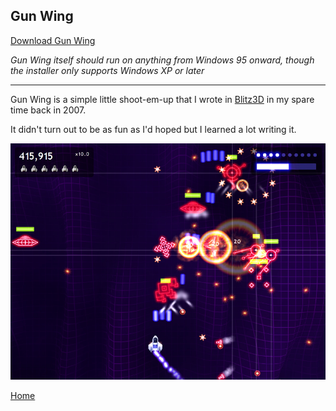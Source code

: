 ## Gun Wing

[Download Gun Wing](https://github.com/Arjailer/arjailer.github.io/releases/download/GunWing/GunWing.Setup.exe)

_Gun Wing itself should run on anything from Windows 95 onward, though the installer only supports Windows XP or later_

---

Gun Wing is a simple little shoot-em-up that I wrote in [Blitz3D](https://blitzresearch.itch.io/blitz3d) in my spare time back in 2007.

It didn't turn out to be as fun as I'd hoped but I learned a lot writing it.

![Gun Wing screenshot](GunWing1.jpg)

[Home](.)
